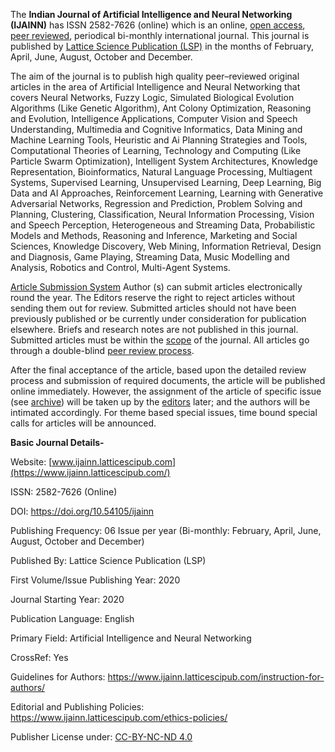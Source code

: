 The **Indian Journal of Artificial Intelligence and Neural Networking (IJAINN)** has ISSN 2582-7626 (online) which is an online, [open access](https://www.ijainn.latticescipub.com/open-access-license/), [peer reviewed](https://www.ijainn.latticescipub.com/peer-review-policy/), periodical bi-monthly international journal. This journal is published by [Lattice Science Publication (LSP)](https://www.latticescipub.com/journals/) in the months of February, April, June, August, October and December.

The aim of the journal is to publish high quality peer–reviewed original articles in the area of Artificial Intelligence and Neural Networking that covers Neural Networks, Fuzzy Logic, Simulated Biological Evolution Algorithms (Like Genetic Algorithm), Ant Colony Optimization, Reasoning and Evolution, Intelligence Applications, Computer Vision and Speech Understanding, Multimedia and Cognitive Informatics, Data Mining and Machine Learning Tools, Heuristic and Ai Planning Strategies and Tools, Computational Theories of Learning, Technology and Computing (Like Particle Swarm Optimization), Intelligent System Architectures, Knowledge Representation, Bioinformatics, Natural Language Processing, Multiagent Systems, Supervised Learning, Unsupervised Learning, Deep Learning, Big Data and AI Approaches, Reinforcement Learning, Learning with Generative Adversarial Networks, Regression and Prediction, Problem Solving and Planning, Clustering, Classification, Neural Information Processing, Vision and Speech Perception, Heterogeneous and Streaming Data, Probabilistic Models and Methods, Reasoning and Inference, Marketing and Social Sciences, Knowledge Discovery, Web Mining, Information Retrieval, Design and Diagnosis, Game Playing, Streaming Data, Music Modelling and Analysis, Robotics and Control, Multi-Agent Systems.

[Article Submission System](https://www.ijainn.latticescipub.com/article-submission-system/) 
Author (s) can submit articles electronically round the year. The Editors reserve the right to reject articles without sending them out for review. Submitted articles should not have been previously published or be currently under consideration for publication elsewhere. Briefs and research notes are not published in this journal. Submitted articles must be within the [scope](https://www.ijainn.latticescipub.com/aims-and-scope/) of the journal. All articles go through a double-blind [peer review process](https://www.ijainn.latticescipub.com/peer-review-policy/). 

After the final acceptance of the article, based upon the detailed review process and submission of required documents, the article will be published online immediately. However, the assignment of the article of specific issue (see [archive](https://www.ijainn.latticescipub.com/archive/)) will be taken up by the [editors](https://www.ijainn.latticescipub.com/editorial-board/) later; and the authors will be intimated accordingly. For theme based special issues, time bound special calls for articles will be announced.


**Basic Journal Details-**

Website: [www.ijainn.latticescipub.com](https://www.ijainn.latticescipub.com/)

ISSN: 2582-7626 (Online)

DOI: https://doi.org/10.54105/ijainn

Publishing Frequency: 06 Issue per year (Bi-monthly: February, April, June, August, October and December)

Published By: Lattice Science Publication (LSP)

First Volume/Issue Publishing Year: 2020

Journal Starting Year: 2020

Publication Language: English

Primary Field: Artificial Intelligence and Neural Networking

CrossRef: Yes

Guidelines for Authors: https://www.ijainn.latticescipub.com/instruction-for-authors/

Editorial and Publishing Policies: https://www.ijainn.latticescipub.com/ethics-policies/

Publisher License under: [CC-BY-NC-ND 4.0](https://creativecommons.org/licenses/by-nc-nd/4.0/)
